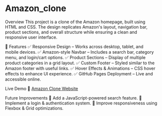 # Amazon_clone
Overview
This project is a clone of the Amazon homepage, built using HTML and CSS. The design replicates Amazon's layout, navigation bar, product sections, and overall structure while ensuring a clean and responsive user interface.

🌟 Features
✅ Responsive Design – Works across desktop, tablet, and mobile devices.
✅ Amazon-style Navbar – Includes a search bar, category menu, and login/cart options.
✅ Product Sections – Display of multiple product categories in a grid layout.
✅ Custom Footer – Styled similar to the Amazon footer with useful links.
✅ Hover Effects & Animations – CSS hover effects to enhance UI experience.
✅ GitHub Pages Deployment – Live and accessible online.

Live Demo
🔗 [Amazon Clone Website](https://priya897908.github.io/Amazon_clone/)

Future Improvements
🔹 Add a JavaScript-powered search feature.
🔹 Implement a login & authentication system.
🔹 Improve responsiveness using Flexbox & Grid optimizations.
